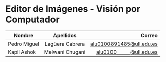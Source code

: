 # Editor de Imágenes - Visión por Computador

| Nombre			| Apellidos         | Correo  |
| ------------- 	|:-------------:		| -----:|
| Pedro Miguel 	| Lagüera Cabrera 	| alu0100891485@ull.edu.es |
| Kapil Ashok 	| Melwani Chugani   | alu0100______@ull.edu.es |
